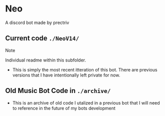 # Neo
A discord bot made by prectriv

## Current code `./NeoV14/`
> [!Note]
> Individual readme within this subfolder.
- This is simply the most recent itteration of this bot. There are previous versions that I have intentionally left private for now.

## Old Music Bot Code in `./archive/`
- This is an archive of old code I utalized in a previous bot that I will need to reference in the future of my bots development